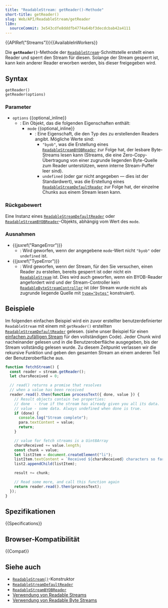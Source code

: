 ```yaml
---
title: "ReadableStream: getReader()-Methode"
short-title: getReader()
slug: Web/API/ReadableStream/getReader
l10n:
  sourceCommit: 3e543cdfe8dddfb4774a64bf3decdcbab42a4111
---
```


{{APIRef("Streams")}}{{AvailableInWorkers}}

Die **`getReader()`**-Methode der [`ReadableStream`](/de/docs/Web/API/ReadableStream)-Schnittstelle erstellt einen Reader und sperrt den Stream für diesen. Solange der Stream gesperrt ist, kann kein anderer Reader erworben werden, bis dieser freigegeben wird.

## Syntax

```js-nolint
getReader()
getReader(options)
```

### Parameter

- `options` {{optional_inline}}
  - : Ein Objekt, das die folgenden Eigenschaften enthält:
    - `mode` {{optional_inline}}
      - : Eine Eigenschaft, die den Typ des zu erstellenden Readers angibt.
        Mögliche Werte sind:
        - `"byob"`, was die Erstellung eines [`ReadableStreamBYOBReader`](/de/docs/Web/API/ReadableStreamBYOBReader) zur Folge hat, der lesbare Byte-Streams lesen kann (Streams, die eine Zero-Copy-Übertragung von einer zugrunde liegenden Byte-Quelle zum Reader unterstützen, wenn interne Stream-Puffer leer sind).
        - `undefined` (oder gar nicht angegeben — dies ist der Standardwert), was die Erstellung eines [`ReadableStreamDefaultReader`](/de/docs/Web/API/ReadableStreamDefaultReader) zur Folge hat, der einzelne Chunks aus einem Stream lesen kann.

### Rückgabewert

Eine Instanz eines [`ReadableStreamDefaultReader`](/de/docs/Web/API/ReadableStreamDefaultReader) oder [`ReadableStreamBYOBReader`](/de/docs/Web/API/ReadableStreamBYOBReader)-Objekts, abhängig vom Wert des `mode`.

### Ausnahmen

- {{jsxref("RangeError")}}
  - : Wird geworfen, wenn der angegebene `mode`-Wert nicht `"byob"` oder `undefined` ist.
- {{jsxref("TypeError")}}
  - : Wird geworfen, wenn der Stream, für den Sie versuchen, einen Reader zu erstellen, bereits gesperrt ist oder nicht ein [`ReadableStream`](/de/docs/Web/API/ReadableStream) ist. Dies wird auch geworfen, wenn ein BYOB-Reader angefordert wird und der Stream-Controller kein [`ReadableByteStreamController`](/de/docs/Web/API/ReadableByteStreamController) ist (der Stream wurde nicht als zugrunde liegende Quelle mit [`type="bytes"`](/de/docs/Web/API/ReadableStream/ReadableStream#type) konstruiert).

## Beispiele

Im folgenden einfachen Beispiel wird ein zuvor erstellter benutzerdefinierter `ReadableStream` mit einem mit `getReader()` erstellten [`ReadableStreamDefaultReader`](/de/docs/Web/API/ReadableStreamDefaultReader) gelesen. (siehe unser Beispiel für einen [einfachen zufälligen Stream](https://mdn.github.io/dom-examples/streams/simple-random-stream/) für den vollständigen Code). Jeder Chunk wird nacheinander gelesen und in die Benutzeroberfläche ausgegeben, bis der Stream vollständig gelesen wurde. Zu diesem Zeitpunkt verlassen wir die rekursive Funktion und geben den gesamten Stream an einem anderen Teil der Benutzeroberfläche aus.

```js
function fetchStream() {
  const reader = stream.getReader();
  let charsReceived = 0;

  // read() returns a promise that resolves
  // when a value has been received
  reader.read().then(function processText({ done, value }) {
    // Result objects contain two properties:
    // done  - true if the stream has already given you all its data.
    // value - some data. Always undefined when done is true.
    if (done) {
      console.log("Stream complete");
      para.textContent = value;
      return;
    }

    // value for fetch streams is a Uint8Array
    charsReceived += value.length;
    const chunk = value;
    let listItem = document.createElement("li");
    listItem.textContent = `Received ${charsReceived} characters so far. Current chunk = ${chunk}`;
    list2.appendChild(listItem);

    result += chunk;

    // Read some more, and call this function again
    return reader.read().then(processText);
  });
}
```

## Spezifikationen

{{Specifications}}

## Browser-Kompatibilität

{{Compat}}

## Siehe auch

- [`ReadableStream()`](/de/docs/Web/API/ReadableStream/ReadableStream)-Konstruktor
- [`ReadableStreamDefaultReader`](/de/docs/Web/API/ReadableStreamDefaultReader)
- [`ReadableStreamBYOBReader`](/de/docs/Web/API/ReadableStreamBYOBReader)
- [Verwendung von Readable Streams](/de/docs/Web/API/Streams_API/Using_readable_streams)
- [Verwendung von Readable Byte Streams](/de/docs/Web/API/Streams_API/Using_readable_byte_streams)

